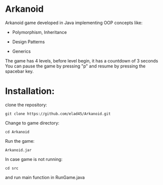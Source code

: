 <h1>Arkanoid</h1>
Arkanoid game developed in Java implementing OOP concepts like:

* Polymorphism, Inheritance

* Design Patterns

* Generics

The game has 4 levels, before level begin, it has a countdown of 3 seconds 
You can pause the game by pressing "p" and resume by pressing the spacebar key.



<h1>Installation:</h1>

clone the repository:
```
git clone https://github.com/elad45/Arkanoid.git
```
Change to game directory:
```
cd Arkanoid
```
Run the game:
```
Arkanoid.jar
```

In case game is not running:
```
cd src
```
and run main function in RunGame.java
